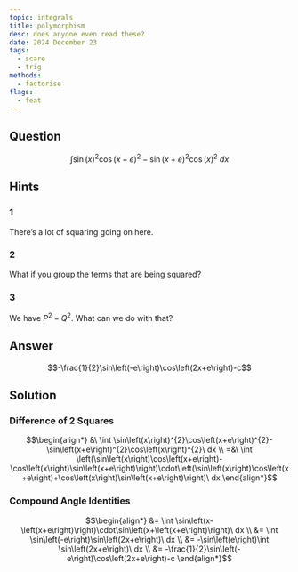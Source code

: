 ```yaml
---
topic: integrals
title: polymorphism
desc: does anyone even read these?
date: 2024 December 23
tags:
  - scare
  - trig
methods:
  - factorise
flags:
  - feat
---
```



## Question
```math
\int \sin\left(x\right)^{2}\cos\left(x+e\right)^{2}-\sin\left(x+e\right)^{2}\cos\left(x\right)^{2}\ dx
```


## Hints

### 1
There’s a lot of squaring going on here.

### 2
What if you group the terms that are being squared?

### 3
We have $P^2 - Q^2$. What can we do with that?


## Answer
```math
-\frac{1}{2}\sin\left(-e\right)\cos\left(2x+e\right)-c
```


## Solution

### Difference of 2 Squares
```math
\begin{align*}
  &\ \int \sin\left(x\right)^{2}\cos\left(x+e\right)^{2}-\sin\left(x+e\right)^{2}\cos\left(x\right)^{2}\ dx
  \\ =&\ \int \left(\sin\left(x\right)\cos\left(x+e\right)-\cos\left(x\right)\sin\left(x+e\right)\right)\cdot\left(\sin\left(x\right)\cos\left(x+e\right)+\cos\left(x\right)\sin\left(x+e\right)\right)\ dx
\end{align*}
```

### Compound Angle Identities
```math
\begin{align*}
  &= \int \sin\left(x-\left(x+e\right)\right)\cdot\sin\left(x+\left(x+e\right)\right)\ dx
  \\ &= \int \sin\left(-e\right)\sin\left(2x+e\right)\ dx
  \\ &= -\sin\left(e\right)\int \sin\left(2x+e\right)\ dx
  \\ &= -\frac{1}{2}\sin\left(-e\right)\cos\left(2x+e\right)-c
\end{align*}
```
